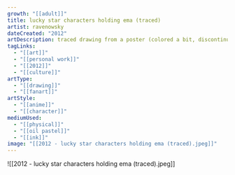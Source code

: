 ```yaml
---
growth: "[[adult]]"
title: lucky star characters holding ema (traced)
artist: ravenowsky
dateCreated: "2012"
artDescription: traced drawing from a poster (colored a bit, discontinued)
tagLinks:
  - "[[art]]"
  - "[[personal work]]"
  - "[[2012]]"
  - "[[culture]]"
artType:
  - "[[drawing]]"
  - "[[fanart]]"
artStyle:
  - "[[anime]]"
  - "[[character]]"
mediumUsed:
  - "[[physical]]"
  - "[[oil pastel]]"
  - "[[ink]]"
image: "[[2012 - lucky star characters holding ema (traced).jpeg]]"
---
```

![[2012 - lucky star characters holding ema (traced).jpeg]]